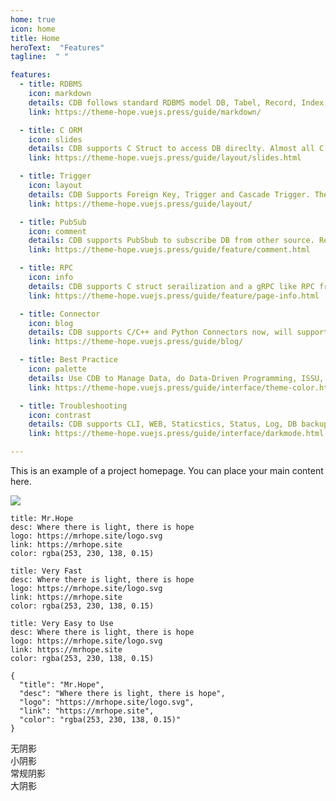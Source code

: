 ```yaml
---
home: true
icon: home
title: Home
heroText:  "Features"
tagline:  " "

features:
  - title: RDBMS
    icon: markdown
    details: CDB follows standard RDBMS model DB, Tabel, Record, Index, Cursor, Transaction, SQL
    link: https://theme-hope.vuejs.press/guide/markdown/

  - title: C ORM
    icon: slides
    details: CDB supports C Struct to access DB direclty. Almost all C data types are supported Enum, Union, Bitfield, Array, nested struct, etc
    link: https://theme-hope.vuejs.press/guide/layout/slides.html

  - title: Trigger
    icon: layout
    details: CDB Supports Foreign Key, Trigger and Cascade Trigger. They can be used to do Data-driven programming and unit test
    link: https://theme-hope.vuejs.press/guide/layout/

  - title: PubSub
    icon: comment
    details: CDB supports PubSbub to subscribe DB from other source. Reverse PubSub can support Centralized-DB. HA Replication, group repliaction are also supported
    link: https://theme-hope.vuejs.press/guide/feature/comment.html

  - title: RPC
    icon: info
    details: CDB supports C struct serailization and a gRPC like RPC framework for C language in future
    link: https://theme-hope.vuejs.press/guide/feature/page-info.html

  - title: Connector
    icon: blog
    details: CDB supports C/C++ and Python Connectors now, will support more connectors later
    link: https://theme-hope.vuejs.press/guide/blog/

  - title: Best Practice
    icon: palette
    details: Use CDB to Manage Data, do Data-Driven Programming, ISSU, distribut provisioning, collect staticstics/Log, build Distributed System, do Unit Test etc
    link: https://theme-hope.vuejs.press/guide/interface/theme-color.html

  - title: Troubleshooting
    icon: contrast
    details: CDB supports CLI, WEB, Staticstics, Status, Log, DB backup and restore to do troubleshooting
    link: https://theme-hope.vuejs.press/guide/interface/darkmode.html

---
```


This is an example of a project homepage. You can place your main content here.

![](/images/cdb-arch.svg)

```card
title: Mr.Hope
desc: Where there is light, there is hope
logo: https://mrhope.site/logo.svg
link: https://mrhope.site
color: rgba(253, 230, 138, 0.15)
```

```card
title: Very Fast
desc: Where there is light, there is hope
logo: https://mrhope.site/logo.svg
link: https://mrhope.site
color: rgba(253, 230, 138, 0.15)
```

```card
title: Very Easy to Use
desc: Where there is light, there is hope
logo: https://mrhope.site/logo.svg
link: https://mrhope.site
color: rgba(253, 230, 138, 0.15)
```

```card:json
{
  "title": "Mr.Hope",
  "desc": "Where there is light, there is hope",
  "logo": "https://mrhope.site/logo.svg",
  "link": "https://mrhope.site",
  "color": "rgba(253, 230, 138, 0.15)"
}
```

<div class="shadow-none p-3 mb-5 bg-light rounded">无阴影</div>
<div class="shadow-sm p-3 mb-5 bg-white rounded">小阴影</div>
<div class="shadow p-3 mb-5 bg-white rounded">常规阴影</div>
<div class="shadow-lg p-3 mb-5 bg-info rounded">大阴影</div>
